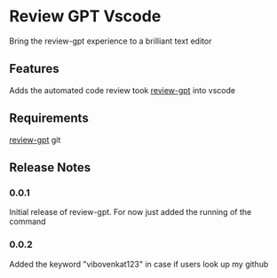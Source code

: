 # Review GPT Vscode

Bring the review-gpt experience to a brilliant text editor
## Features

Adds the automated code review took [review-gpt](https://github.com/vibovenkat123/review-gpt) into vscode

## Requirements

[review-gpt](https://github.com/vibovenkat123/review-gpt)
git

## Release Notes


### 0.0.1

Initial release of review-gpt. For now just added the running of the command

### 0.0.2

Added the keyword "vibovenkat123" in case if users look up my github